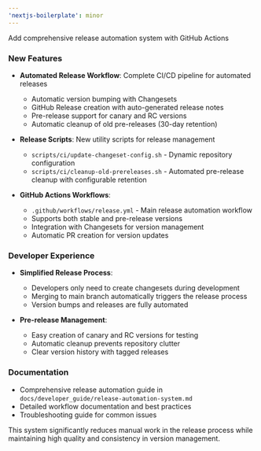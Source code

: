 ```yaml
---
'nextjs-boilerplate': minor
---
```


Add comprehensive release automation system with GitHub Actions

### New Features

- **Automated Release Workflow**: Complete CI/CD pipeline for automated releases
  - Automatic version bumping with Changesets
  - GitHub Release creation with auto-generated release notes
  - Pre-release support for canary and RC versions
  - Automatic cleanup of old pre-releases (30-day retention)

- **Release Scripts**: New utility scripts for release management
  - `scripts/ci/update-changeset-config.sh` - Dynamic repository configuration
  - `scripts/ci/cleanup-old-prereleases.sh` - Automated pre-release cleanup with configurable retention

- **GitHub Actions Workflows**:
  - `.github/workflows/release.yml` - Main release automation workflow
  - Supports both stable and pre-release versions
  - Integration with Changesets for version management
  - Automatic PR creation for version updates

### Developer Experience

- **Simplified Release Process**:
  - Developers only need to create changesets during development
  - Merging to main branch automatically triggers the release process
  - Version bumps and releases are fully automated

- **Pre-release Management**:
  - Easy creation of canary and RC versions for testing
  - Automatic cleanup prevents repository clutter
  - Clear version history with tagged releases

### Documentation

- Comprehensive release automation guide in `docs/developer_guide/release-automation-system.md`
- Detailed workflow documentation and best practices
- Troubleshooting guide for common issues

This system significantly reduces manual work in the release process while maintaining high quality and consistency in version management.
